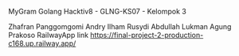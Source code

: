 MyGram Golang
Hacktiv8 - GLNG-KS07 - Kelompok 3

Zhafran Panggomgomi
Andry
Ilham Rusydi Abdullah
Lukman Agung Prakoso
RailwayApp link
https://final-project-2-production-c168.up.railway.app/
